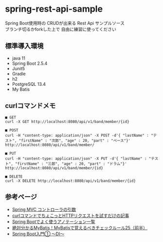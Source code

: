 # spring-rest-api-sample
Spring Boot使用時の CRUDが出来る Rest Api サンプルソース<br>
ブランチ切るかforkした上で 自由に練習に使ってください

## 標準導入環境
- java 11
- Spring Boot 2.5.4
- Junit5
- Gradle
- h2
- PostgreSQL 13.4
- My Batis

## curlコマンドメモ
~~~
■ GET
curl -X GET http://localhost:8080/api/v1/band/member/{id}

■ POST
curl -H "content-type: application/json" -X POST -d'{ "lastName" : "テスト", "firstName" : "次郎", "age" : 20, "part" : "ベース"}' http://localhost:8080/api/v1/band/member/

■ PUT
curl -H "content-type: application/json" -X PUT -d'{ "lastName" : "テスト", "firstName" : "三郎", "age" : 20, "part" : "ドラム"}' http://localhost:8080/api/v1/band/member/{id}

■ DELETE
curl -X DELETE http://localhost:8080/api/v1/band/member/{id}
~~~

## 参考ページ
- [Spring MVC コントローラの引数](https://qiita.com/MizoguchiKenji/items/2a041f3a3eb13274e55c)
- [curlコマンドでちょこっとHTTPリクエストを試すだけの記事](https://qiita.com/akane_kato/items/34b408336f4ec372b139#curl%E3%81%AE%E5%9F%BA%E6%9C%AC%E3%81%AE%E4%BD%BF%E3%81%84%E6%96%B9)
- [Spring Bootでよく使うアノテーション一覧](https://learning-collection.com/spring-boot%E3%81%A7%E3%82%88%E3%81%8F%E4%BD%BF%E3%81%86%E3%82%A2%E3%83%8E%E3%83%86%E3%83%BC%E3%82%B7%E3%83%A7%E3%83%B3%E4%B8%80%E8%A6%A7/)
- [絶対分かるMyBatis！MyBatisで覚えるべきチェックルール25（前半）](https://qiita.com/5zm/items/e1faac61a1d00998fb1f)
- [Spring Boot入門① ～DI～](https://qiita.com/gksdyd88/items/7886f54ee8a22d311400)